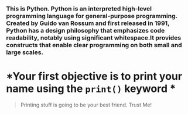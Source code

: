 
### This is Python. Python is an interpreted high-level programming language for general-purpose programming. Created by Guido van Rossum and first released in 1991, Python has a design philosophy that emphasizes code readability, notably using significant whitespace.It provides constructs that enable clear programming on both small and large scales.


# *Your first objective is to print your name using the ```print()``` keyword *

> Printing stuff is going to be your best friend. Trust Me!
